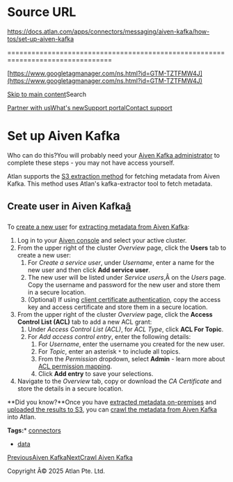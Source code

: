# Source URL
https://docs.atlan.com/apps/connectors/messaging/aiven-kafka/how-tos/set-up-aiven-kafka

================================================================================

<!--
canonical: https://docs.atlan.com/apps/connectors/messaging/aiven-kafka/how-tos/set-up-aiven-kafka
link-alternate: https://docs.atlan.com/apps/connectors/messaging/aiven-kafka/how-tos/set-up-aiven-kafka
meta-description: Atlan supports the [S3 extraction method](/apps/connectors/messaging/on-premises-event-buses/how-tos/set-up-on-premises-kafka-access) for fetching metadata from Aiven Kafka. This method uses Atlan's kafka-extractor tool to fetch metadata.
meta-docsearch:docusaurus_tag: docs-default-current
meta-docsearch:language: en
meta-docsearch:version: current
meta-docusaurus_locale: en
meta-docusaurus_tag: docs-default-current
meta-docusaurus_version: current
meta-generator: Docusaurus v3.8.1
meta-og-description: Atlan supports the [S3 extraction method](/apps/connectors/messaging/on-premises-event-buses/how-tos/set-up-on-premises-kafka-access) for fetching metadata from Aiven Kafka. This method uses Atlan's kafka-extractor tool to fetch metadata.
meta-og-locale: en
meta-og-title: Set up Aiven Kafka | Atlan Documentation
meta-og-url: https://docs.atlan.com/apps/connectors/messaging/aiven-kafka/how-tos/set-up-aiven-kafka
meta-twitter:card: summary_large_image
meta-viewport: width=device-width,initial-scale=1
title: Set up Aiven Kafka | Atlan Documentation
-->

[https://www.googletagmanager.com/ns.html?id=GTM-TZTFMW4J](https://www.googletagmanager.com/ns.html?id=GTM-TZTFMW4J)

[Skip to main content](#__docusaurus_skipToContent_fallback)Search

[Partner with us](https://docs.google.com/forms/d/e/1FAIpQLScuAIhCm2GS7YFstrOjawbP8J7PUmOynQo7wI2yGCcCyEcVSw/viewform)[What's new](https://shipped.atlan.com/)[Support portal](https://atlan.zendesk.com/auth/v2/login/signin?return_to=https%3A%2F%2Fatlan.zendesk.com%2Fhc%2Fen-us&theme=hc&locale=en-us&brand_id=1900000425113&auth_origin=1900000425113%2Cfalse%2Ctrue)[Contact support](/support/submit-request)

Set up Aiven Kafka
==================

Who can do this?You will probably need your [Aiven Kafka administrator](https://docs.aiven.io/docs/products/kafka/concepts/acl#acl-permission-mapping) to complete these steps \- you may not have access yourself.

Atlan supports the [S3 extraction method](/apps/connectors/messaging/on-premises-event-buses/how-tos/set-up-on-premises-kafka-access) for fetching metadata from Aiven Kafka. This method uses Atlan's kafka\-extractor tool to fetch metadata.

Create user in Aiven Kafka[â](#create-user-in-aiven-kafka "Direct link to Create user in Aiven Kafka")
--------------------------------------------------------------------------------------------------------

To [create a new user](https://docs.aiven.io/docs/products/kafka/howto/manage-acls) for [extracting metadata from Aiven Kafka](/apps/connectors/messaging/on-premises-event-buses/how-tos/set-up-on-premises-kafka-access):

1. Log in to your [Aiven console](https://console.aiven.io/) and select your active cluster.
2. From the upper right of the cluster *Overview* page, click the **Users** tab to create a new user:
    1. For *Create a service user*, under *Username*, enter a name for the new user and then click **Add service user**.
    2. The new user will be listed under *Service users*,Â on the *Users* page. Copy the username and password for the new user and store them in a secure location.
    3. (Optional) If using [client certificate authentication](/apps/connectors/messaging/on-premises-event-buses/how-tos/set-up-on-premises-kafka-access#define-services-for-aiven-kafka), copy the access key and access certificate and store them in a secure location.
3. From the upper right of the cluster *Overview* page, click the **Access Control List (ACL)** tab to add a new ACL grant:
    1. Under *Access Control List (ACL)*, for *ACL Type*, click **ACL For Topic**.
    2. For *Add access control entry*, enter the following details:
        1. For *Username*, enter the username you created for the new user.
        2. For *Topic*, enter an asterisk `*` to include all topics.
        3. From the *Permission* dropdown, select **Admin** \- learn more about [ACL permission mapping](https://docs.aiven.io/docs/products/kafka/concepts/acl).
        4. Click **Add entry** to save your selections.
4. Navigate to the *Overview* tab, copy or download the *CA Certificate* and store the details in a secure location.

**Did you know?**Once you have [extracted metadata on\-premises](/apps/connectors/messaging/on-premises-event-buses/how-tos/set-up-on-premises-kafka-access) and [uploaded the results to S3](/apps/connectors/messaging/on-premises-event-buses/how-tos/crawl-on-premises-kafka), you can [crawl the metadata from Aiven Kafka](/apps/connectors/messaging/aiven-kafka/how-tos/crawl-aiven-kafka) into Atlan.

**Tags:*** [connectors](/tags/connectors)
* [data](/tags/data)

[PreviousAiven Kafka](/apps/connectors/messaging/aiven-kafka)[NextCrawl Aiven Kafka](/apps/connectors/messaging/aiven-kafka/how-tos/crawl-aiven-kafka)

Copyright Â© 2025 Atlan Pte. Ltd.

